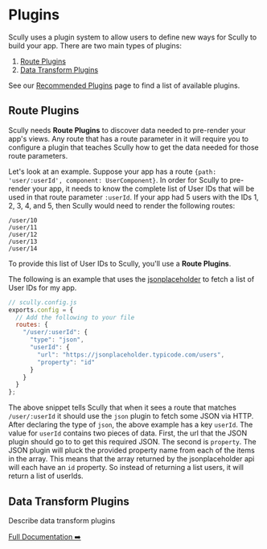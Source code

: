 # Plugins

Scully uses a plugin system to allow users to define new ways for Scully to build your app. There are two main types of 
plugins:

1. [Route Plugins](#route-plugins)
2. [Data Transform Plugins](#transform-plugins)

See our [Recommended Plugins](recommended-plugins.md) page to find a list of available plugins.

## <a name="route-plugins"></a> Route Plugins

Scully needs __Route Plugins__ to discover data needed to pre-render your app's views. Any route that has a route
parameter in it will require you to configure a plugin that teaches Scully how to get the data needed for those route
parameters. 

Let's look at an example. Suppose your app has a route `{path: 'user/:userId', component: UserComponent}`. In order for 
Scully to pre-render your app, it needs to know the complete list of User IDs that will be used in that route parameter 
`:userId`. If your app had 5 users with the IDs 1, 2, 3, 4, and 5, then Scully would need to render the following routes:
```
/user/10
/user/11
/user/12
/user/13
/user/14
``` 

To provide this list of User IDs to Scully, you'll use a __Route Plugins__.

The following is an example that uses the [jsonplaceholder](https://jsonplaceholder.typicode.com/) to fetch a list of
User IDs for my app. 

```javascript
// scully.config.js
exports.config = {
  // Add the following to your file
  routes: {
    "/user/:userId": {
      "type": "json",
      "userId": {
        "url": "https://jsonplaceholder.typicode.com/users",
        "property": "id"
      }
    }
  }
};
```

The above snippet tells Scully that when it sees a route that matches `/user/:userId` it should use the `json` plugin 
to fetch some JSON via HTTP. After declaring the type of `json`, the above example has a key `userId`. The value for 
`userId` contains two pieces of data. First, the url that the JSON plugin should go to to get this required JSON. The
second is `property`.  The JSON plugin will pluck the provided property name from each of the items in the array. This
means that the array returned by the jsonplaceholder api will each have an `id` property. So instead of returning a list
users, it will return a list of userIds. 


## <a name="transform-plugins"></a> Data Transform Plugins

Describe data transform plugins


[Full Documentation ➡️](scully.md)
